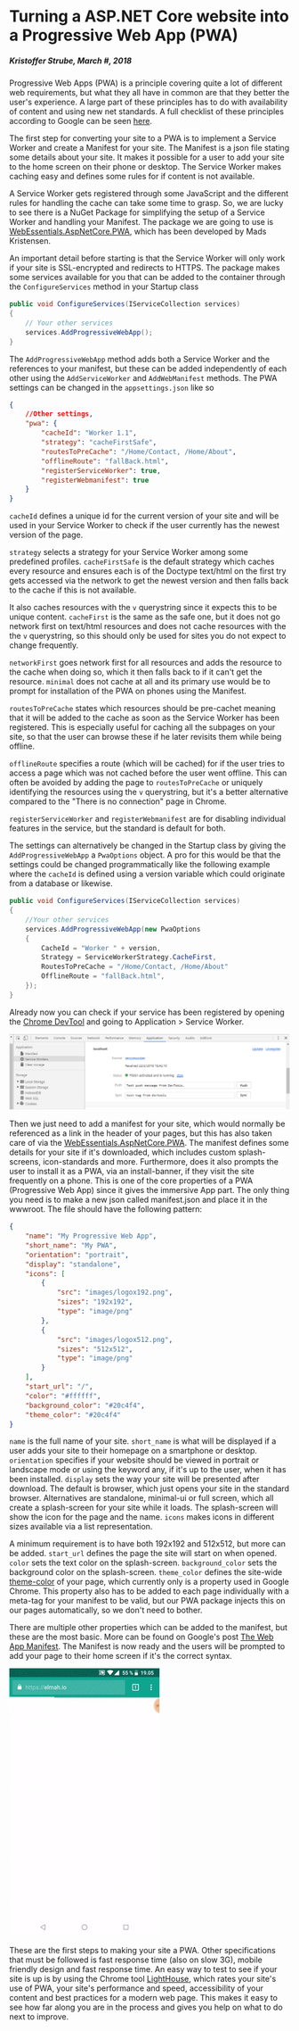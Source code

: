 # Turning a ASP.NET Core website into a Progressive Web App (PWA)

##### Kristoffer Strube, March #, 2018

Progressive Web Apps (PWA) is a principle covering quite a lot of different web requirements, but what they all have in common are that they better the user's experience. A large part of these principles has to do with availability of content and using new net standards. A full checklist of these principles according to Google can be seen [here](https://developers.google.com/web/progressive-web-apps/checklist).

The first step for converting your site to a PWA is to implement a Service Worker and create a Manifest for your site. The Manifest is a json file stating some details about your site. It makes it possible for a user to add your site to the home screen on their phone or desktop. The Service Worker makes caching easy and defines some rules for if content is not available.

A Service Worker gets registered through some JavaScript and the different rules for handling the cache can take some time to grasp. So, we are lucky to see there is a NuGet Package for simplifying the setup of a Service Worker and handling your Manifest. The package we are going to use is [WebEssentials.AspNetCore.PWA](https://www.nuget.org/packages/WebEssentials.AspNetCore.PWA/), which has been developed by Mads Kristensen.

An important detail before starting is that the Service Worker will only work if your site is SSL-encrypted and redirects to HTTPS. The package makes some services available for you that can be added to the container through the `ConfigureServices` method in your Startup class

```csharp
public void ConfigureServices(IServiceCollection services)
{
    // Your other services
    services.AddProgressiveWebApp();
}
```

The `AddProgressiveWebApp` method adds both a Service Worker and the references to your manifest, but these can be added independently of each other using the  `AddServiceWorker` and `AddWebManifest` methods. The PWA settings can be changed in the `appsettings.json` like so

```json
{
	//Other settings,
	"pwa": {
		"cacheId": "Worker 1.1",
		"strategy": "cacheFirstSafe",
		"routesToPreCache": "/Home/Contact, /Home/About",
		"offlineRoute": "fallBack.html",
		"registerServiceWorker": true,
		"registerWebmanifest": true
	}
}
```

`cacheId` defines a unique id for the current version of your site and will be used in your Service Worker to check if the user currently has the newest version of the page.

`strategy` selects a strategy for your Service Worker among some predefined profiles. `cacheFirstSafe` is the default strategy which caches every resource and ensures each is of the Doctype text/html on the first try gets accessed via the network to get the newest version and then falls back to the cache if this is not available.

It also caches resources with the `v` querystring since it expects this to be unique content. `cacheFirst` is the same as the safe one, but it does not go network first on text/html resources and does not cache resources with the the `v` querystring, so this should only be used for sites you do not expect to change frequently.

`networkFirst`  goes network first for all resources and adds the resource to the cache when doing so, which it then falls back to if it can't get the resource.  `minimal` does not cache at all and its primary use would be to prompt for installation of the PWA on phones using the Manifest.

`routesToPreCache` states which resources should be pre-cachet meaning that it will be added to the cache as soon as the Service Worker has been registered. This is especially useful for caching all the subpages on your site, so that the user can browse these if he later revisits them while being offline.

`offlineRoute` specifies a route (which will be cached) for if the user tries to access a page which was not cached before the user went offline. This can often be avoided by adding the page to `routesToPreCache` or uniquely identifying the resources using the `v` querystring, but it's a better alternative compared to the "There is no connection" page in Chrome.

`registerServiceWorker` and `registerWebmanifest` are for disabling individual features in the service, but the standard is default for both.

The settings can alternatively be changed in the Startup class by giving the `AddProgressiveWebApp` a `PwaOptions` object. A pro for this would be that the settings could be changed programmatically like the following example where the `cacheId` is defined using a version variable which could originate from a database or likewise.

```csharp
public void ConfigureServices(IServiceCollection services)
{
	//Your other services
	services.AddProgressiveWebApp(new PwaOptions
	{
		CacheId = "Worker " + version,
		Strategy = ServiceWorkerStrategy.CacheFirst,
		RoutesToPreCache = "/Home/Contact, /Home/About"
		OfflineRoute = "fallBack.html",
	});
}
```

Already now you can check if your service has been registered by opening the [Chrome DevTool](https://developers.google.com/web/tools/chrome-devtools/) and going to Application > Service Worker.

![DevTool Applikation View](/Images/DevTool_Applikation_Service_Worker.png)

Then we just need to add a manifest for your site, which would normally be referenced as a link in the header of your pages, but this has also taken care of via the [WebEssentials.AspNetCore.PWA](https://www.nuget.org/packages/WebEssentials.AspNetCore.PWA/). The manifest defines some details for your site if it's downloaded, which includes custom splash-screens, icon-standards and more. Furthermore, does it also prompts the user to install it as a PWA, via an install-banner, if they visit the site frequently on a phone. This is one of the core properties of a PWA (Progressive Web App) since it gives the immersive App part. The only thing you need is to make a new json called manifest.json and place it in the wwwroot. The file should have the following pattern:

```json
{
	"name": "My Progressive Web App",
	"short_name": "My PWA",
	"orientation": "portrait",
	"display": "standalone",
	"icons": [
		{
			"src": "images/logox192.png",
			"sizes": "192x192",
			"type": "image/png"
		},
		{
			"src": "images/logox512.png",
			"sizes": "512x512",
			"type": "image/png"
		}
	],
	"start_url": "/",
	"color": "#ffffff",
	"background_color": "#20c4f4",
	"theme_color": "#20c4f4"
}
```

`name` is the full name of your site. `short_name` is what will be displayed if a user adds your site to their homepage on a smartphone or desktop. `orientation` specifies if your website should be viewed in portrait or landscape mode or using the keyword any, if it's up to the user, when it has been installed. `display` sets the way your site will be presented after download. The default is browser, which just opens your site in the standard browser. Alternatives are standalone, minimal-ui or full screen, which all create a splash-screen for your site while it loads. The splash-screen will show the icon for the page and the name. `icons` makes icons in different sizes available via a list representation.

A minimum requirement is to have both 192x192 and 512x512, but more can be added. `start_url` defines the page the site will start on when opened. `color` sets the text color on the splash-screen. `background_color` sets the background color on the splash-screen.
`theme_color` defines the site-wide [theme-color](https://developers.google.com/web/updates/2014/11/Support-for-theme-color-in-Chrome-39-for-Android) of your page, which currently only is a property used in Google Chrome. This property also has to be added to each page individually with a meta-tag for your manifest to be valid, but our PWA package injects this on our pages automatically, so we don't need to bother.

There are multiple other properties which can be added to the manifest, but these are the most basic. More can be found on Google's post [The Web App Manifest](https://developers.google.com/web/fundamentals/web-app-manifest/). The Manifest is now ready and the users will be prompted to add your page to their home screen if it's the correct syntax.

<div class="text-center">
<img src="/images/add_to_start.gif" alt="Add to homescreen" />
</div>

These are the first steps to making your site a PWA. Other specifications that must be followed is fast response time (also on slow 3G), mobile friendly design and fast response time. An easy way to test to see if your site is up is by using the Chrome tool [LightHouse](https://developers.google.com/web/tools/lighthouse/), which rates your site's use of PWA, your site's performance and speed, accessibility of your content and best practices for a modern web page. This makes it easy to see how far along you are in the process and gives you help on what to do next to improve.